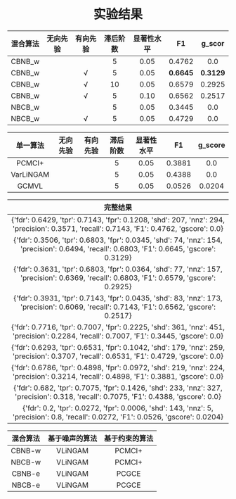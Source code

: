 <h1 align="center">实验结果</h1>



| 混合算法 | 无向先验 | 有向先验 | 滞后阶数 | 显著性水平 |     F1     |   g_scor   |
| :------: | :------: | :------: | :------: | :--------: | :--------: | :--------: |
|  CBNB_w  |          |          |    5     |    0.05    |   0.4762   |    0.0     |
|  CBNB_w  |          |    √     |    5     |    0.05    | **0.6645** | **0.3129** |
|  CBNB_w  |          |    √     |    10    |    0.05    |   0.6579   |   0.2925   |
|  CBNB_w  |          |    √     |    5     |    0.10    |   0.6562   |   0.2517   |
|  NBCB_w  |          |          |    5     |    0.05    |   0.3445   |    0.0     |
|  NBCB_w  |          |    √     |    5     |    0.05    |   0.4729   |    0.0     |

| 单一算法  | 无向先验 | 有向先验 | 滞后阶数 | 显著性水平 |   F1   | g_score |
| :-------: | :------: | :------: | :------: | :--------: | :----: | :-----: |
|  PCMCI+   |          |          |    5     |    0.05    | 0.3881 |   0.0   |
| VarLiNGAM |          |          |    5     |    0.05    | 0.4388 |   0.0   |
|   GCMVL   |          |          |    5     |    0.05    | 0.0526 | 0.0204  |



|                           完整结果                           |
| :----------------------------------------------------------: |
| {'fdr': 0.6429, 'tpr': 0.7143, 'fpr': 0.1208, 'shd': 207, 'nnz': 294, 'precision': 0.3571, 'recall': 0.7143, 'F1': 0.4762, 'gscore': 0.0} |
| {'fdr': 0.3506, 'tpr': 0.6803, 'fpr': 0.0345, 'shd': 74, 'nnz': 154, 'precision': 0.6494, 'recall': 0.6803, 'F1': 0.6645, 'gscore': 0.3129} |
| {'fdr': 0.3631, 'tpr': 0.6803, 'fpr': 0.0364, 'shd': 77, 'nnz': 157, 'precision': 0.6369, 'recall': 0.6803, 'F1': 0.6579, 'gscore': 0.2925} |
| {'fdr': 0.3931, 'tpr': 0.7143, 'fpr': 0.0435, 'shd': 83, 'nnz': 173, 'precision': 0.6069, 'recall': 0.7143, 'F1': 0.6562, 'gscore': 0.2517} |
| {'fdr': 0.7716, 'tpr': 0.7007, 'fpr': 0.2225, 'shd': 361, 'nnz': 451, 'precision': 0.2284, 'recall': 0.7007, 'F1': 0.3445, 'gscore': 0.0} |
| {'fdr': 0.6293, 'tpr': 0.6531, 'fpr': 0.1042, 'shd': 179, 'nnz': 259, 'precision': 0.3707, 'recall': 0.6531, 'F1': 0.4729, 'gscore': 0.0} |
| {'fdr': 0.6786, 'tpr': 0.4898, 'fpr': 0.0972, 'shd': 219, 'nnz': 224, 'precision': 0.3214, 'recall': 0.4898, 'F1': 0.3881, 'gscore': 0.0} |
| {'fdr': 0.682, 'tpr': 0.7075, 'fpr': 0.1426, 'shd': 233, 'nnz': 327, 'precision': 0.318, 'recall': 0.7075, 'F1': 0.4388, 'gscore': 0.0} |
| {'fdr': 0.2, 'tpr': 0.0272, 'fpr': 0.0006, 'shd': 143, 'nnz': 5, 'precision': 0.8, 'recall': 0.0272, 'F1': 0.0526, 'gscore': 0.0204} |



| 混合算法 | 基于噪声的算法 | 基于约束的算法 |
| :------: | :------------: | :------------: |
|  CBNB-w  |    VLiNGAM     |     PCMCI+     |
|  NBCB-w  |    VLiNGAM     |     PCMCI+     |
|  CBNB-e  |    VLiNGAM     |     PCGCE      |
|  NBCB-e  |    VLiNGAM     |     PCGCE      |
